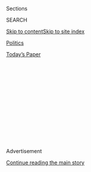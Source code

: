 <div id="app">

<div>

<div>

<div>

<div class="NYTAppHideMasthead css-1q2w90k e1suatyy0">

<div class="section css-ui9rw0 e1suatyy2">

<div class="css-eph4ug er09x8g0">

<div class="css-6n7j50">

</div>

<span class="css-1dv1kvn">Sections</span>

<div class="css-10488qs">

<span class="css-1dv1kvn">SEARCH</span>

</div>

[Skip to content](#site-content)[Skip to site
index](#site-index)

</div>

<div id="masthead-section-label" class="css-1wr3we4 eaxe0e00">

[Politics](https://www.nytimes.com/section/politics)

</div>

<div class="css-10698na e1huz5gh0">

</div>

</div>

<div id="masthead-bar-one" class="section hasLinks css-15hmgas e1csuq9d3">

<div class="css-uqyvli e1csuq9d0">

</div>

<div class="css-1uqjmks e1csuq9d1">

</div>

<div class="css-9e9ivx">

[](https://myaccount.nytimes.com/auth/login?response_type=cookie&client_id=vi)

</div>

<div class="css-1bvtpon e1csuq9d2">

[Today’s
Paper](https://www.nytimes.com/section/todayspaper)

</div>

</div>

</div>

</div>

<div data-aria-hidden="false">

<div id="site-content" data-role="main">

<div>

<div class="css-1aor85t" style="opacity:0.000000001;z-index:-1;visibility:hidden">

<div class="css-1hqnpie">

<div class="css-epjblv">

<span class="css-17xtcya">[Politics](/section/politics)</span><span class="css-x15j1o">|</span><span class="css-fwqvlz">For
Second Time, One Republican’s Objection Delays Disaster
Aid</span>

</div>

<div class="css-k008qs">

<div class="css-1iwv8en">

<span class="css-18z7m18"></span>

<div>

</div>

</div>

<span class="css-1n6z4y">https://nyti.ms/2KfgbIJ</span>

<div class="css-1705lsu">

<div class="css-4xjgmj">

<div class="css-4skfbu" data-role="toolbar" data-aria-label="Social Media Share buttons, Save button, and Comments Panel with current comment count" data-testid="share-tools">

  - 
  - 
  - 
  - 
    
    <div class="css-6n7j50">
    
    </div>

  - 

</div>

</div>

</div>

</div>

</div>

</div>

<div id="NYT_TOP_BANNER_REGION" class="css-13pd83m">

</div>

<div id="top-wrapper" class="css-1sy8kpn">

<div id="top-slug" class="css-l9onyx">

Advertisement

</div>

[Continue reading the main
story](#after-top)

<div class="ad top-wrapper" style="text-align:center;height:100%;display:block;min-height:250px">

<div id="top" class="place-ad" data-position="top" data-size-key="top">

</div>

</div>

<div id="after-top">

</div>

</div>

<div id="sponsor-wrapper" class="css-1hyfx7x">

<div id="sponsor-slug" class="css-19vbshk">

Supported by

</div>

[Continue reading the main
story](#after-sponsor)

<div id="sponsor" class="ad sponsor-wrapper" style="text-align:center;height:100%;display:block">

</div>

<div id="after-sponsor">

</div>

</div>

<div class="css-1vkm6nb ehdk2mb0">

# For Second Time, One Republican’s Objection Delays Disaster Aid

</div>

<div class="css-79elbk" data-testid="photoviewer-wrapper">

<div class="css-z3e15g" data-testid="photoviewer-wrapper-hidden">

</div>

<div class="css-1a48zt4 ehw59r15" data-testid="photoviewer-children">

![<span class="css-16f3y1r e13ogyst0" data-aria-hidden="true">Representative
Thomas Massie, Republican of Kentucky, used the power of a single
lawmaker to object to the vote, pushing for the the full chamber to be
present to vote on
legislation.</span><span class="css-cnj6d5 e1z0qqy90" itemprop="copyrightHolder"><span class="css-1ly73wi e1tej78p0">Credit...</span><span><span>Bill
Clark/CQ Roll Call, via Getty
Images</span></span></span>](https://static01.nyt.com/images/2019/05/28/us/politics/28dc-disaster/35e2e62c13ad4d2f92cf33862252e3a0-articleLarge.jpg?quality=75&auto=webp&disable=upscale)

</div>

</div>

<div class="css-xt80pu e12qa4dv0">

<div class="css-18e8msd">

<div class="css-vp77d3 epjyd6m0">

<div class="css-1baulvz">

By [<span class="css-1baulvz last-byline" itemprop="name">Emily
Cochrane</span>](https://www.nytimes.com/by/emily-cochrane)

</div>

</div>

  - May 28,
    2019

  - 
    
    <div class="css-4xjgmj">
    
    <div class="css-d8bdto" data-role="toolbar" data-aria-label="Social Media Share buttons, Save button, and Comments Panel with current comment count" data-testid="share-tools">
    
      - 
      - 
      - 
      - 
        
        <div class="css-6n7j50">
        
        </div>
    
      - 
    
    </div>
    
    </div>

</div>

</div>

<div class="section meteredContent css-1r7ky0e" name="articleBody" itemprop="articleBody">

<div class="css-1fanzo5 StoryBodyCompanionColumn">

<div class="css-53u6y8">

WASHINGTON — A single House Republican again blocked final passage of a
long-delayed emergency aid package, the second Republican in a week to
use the power of an individual lawmaker to ensure the delay of relief
for communities and farmers still recovering from natural disasters.

House Democrats tried for a second time on Tuesday to use a procedural
vote to pass a Senate-approved [$19.1 billion
package](https://www.nytimes.com/2019/05/23/us/politics/congress-disaster-relief.html)
while most lawmakers are spending a weeklong recess outside of
Washington. But Representative Thomas Massie, Republican of Kentucky,
used the power of a single lawmaker to object to the vote, pushing for
the full chamber to be present to vote on legislation.

“If the speaker felt that this was must-pass legislation,” Mr. Massie
said, “the speaker should have called a vote before sending members
home.”

When Representative Sanford Bishop, Democrat of Georgia, tried a second
time to bring up “an extension of the National Flood Insurance Program,”
Mr. Massie objected a second time.

</div>

</div>

<div class="css-1fanzo5 StoryBodyCompanionColumn">

<div class="css-53u6y8">

Without lawmakers in town, passage through the House would have to be
unanimous. On Friday, Representative Chip Roy, a freshman Republican
from Texas, postponed returning to his Texas district to prevent the
package’s passage during an identical procedural vote, calling the
maneuver “a very swampy thing to do.”

Like Mr. Roy, Mr. Massie outlined his concerns with the vote on the
House floor, complaining about a vote during recess. Separately, Mr. Roy
had also cited fiscal irresponsibility and the decision to leave out the
White House’s request for about $4.5 billion for the southwestern border
as reasons to take issue with the legislation.

Lawmakers on both sides of the aisle, particularly those from states set
to receive money, have fumed about the blockade of a relief bill that
has faced numerous roadblocks on its monthslong odyssey through
Congress. Passage is all but certain when the full chamber returns next
week.

“I urge my friends in this body not to object,” Representative Steny H.
Hoyer of Maryland, the majority leader, said before Mr. Massie’s
objection. “This needs to be passed as soon as possible.”

Representative Nita Lowey of New York, chairwoman of the Appropriations
Committee, called the objection “heartless.”

</div>

</div>

<div class="css-1fanzo5 StoryBodyCompanionColumn">

<div class="css-53u6y8">

Meantime, farmers, military bases and other communities across the
country continue to struggle in their efforts to recover from
hurricanes, wildfires and floods over the last two years without the
guarantee of federal aid. Tornadoes in the Midwest and record flooding
in Oklahoma and Arkansas this week are only adding to the misery.

“The bill is going to be signed into law before the end of the first
week of June,” Representative Austin Scott, Republican of Georgia, said
in an interview last week after Mr. Roy’s objection. “Quite honestly,
it’s a childish stunt.”

Mr. Massie, often a thorn in the side of House leadership regardless of
party, lauded Mr. Roy’s decision to block the vote, [calling the
gesture](https://twitter.com/RepThomasMassie/status/1131968599168561152)
“Hero level, over 9000” on Twitter.

“Whether you agree with the disaster relief bill or not, surely you
acknowledge members of congress should be in town to vote on it,” Mr.
Massie wrote, a sentiment he echoed on the House floor on Tuesday.

House Democrats will likely try to bring the package to the floor for a
vote again on Thursday, when the House briefly convenes again, which a
single Republican can again block.

</div>

</div>

</div>

<div>

</div>

<div>

</div>

<div>

</div>

<div>

<div id="bottom-wrapper" class="css-1ede5it">

<div id="bottom-slug" class="css-l9onyx">

Advertisement

</div>

[Continue reading the main
story](#after-bottom)

<div id="bottom" class="ad bottom-wrapper" style="text-align:center;height:100%;display:block;min-height:90px">

</div>

<div id="after-bottom">

</div>

</div>

</div>

</div>

</div>

## Site Index

<div>

</div>

## Site Information Navigation

  - [© <span>2020</span> <span>The New York Times
    Company</span>](https://help.nytimes.com/hc/en-us/articles/115014792127-Copyright-notice)

<!-- end list -->

  - [NYTCo](https://www.nytco.com/)
  - [Contact
    Us](https://help.nytimes.com/hc/en-us/articles/115015385887-Contact-Us)
  - [Work with us](https://www.nytco.com/careers/)
  - [Advertise](https://nytmediakit.com/)
  - [T Brand Studio](http://www.tbrandstudio.com/)
  - [Your Ad
    Choices](https://www.nytimes.com/privacy/cookie-policy#how-do-i-manage-trackers)
  - [Privacy](https://www.nytimes.com/privacy)
  - [Terms of
    Service](https://help.nytimes.com/hc/en-us/articles/115014893428-Terms-of-service)
  - [Terms of
    Sale](https://help.nytimes.com/hc/en-us/articles/115014893968-Terms-of-sale)
  - [Site
    Map](https://spiderbites.nytimes.com)
  - [Help](https://help.nytimes.com/hc/en-us)
  - [Subscriptions](https://www.nytimes.com/subscription?campaignId=37WXW)

</div>

</div>

</div>

</div>
